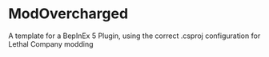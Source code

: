 # ModOvercharged
A template for a BepInEx 5 Plugin, using the correct .csproj configuration for Lethal Company modding
